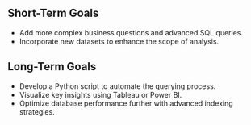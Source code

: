 ## Short-Term Goals
- Add more complex business questions and advanced SQL queries.
- Incorporate new datasets to enhance the scope of analysis.

## Long-Term Goals
- Develop a Python script to automate the querying process.
- Visualize key insights using Tableau or Power BI.
- Optimize database performance further with advanced indexing strategies.
